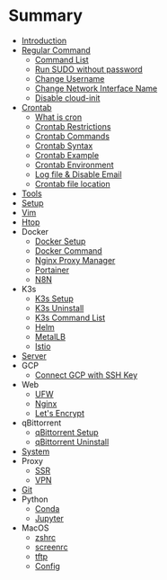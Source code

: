 # Summary

* [Introduction](README.md)
* [Regular Command](./Common/README.md)
    * [Command List](./Common/CommandList.md)
    * [Run SUDO without password](./Common/Sudo.md)
    * [Change Username](./Common/ChangeUsername.md)
    * [Change Network Interface Name](./Common/ChangeNetworkInterfaceName.md)
    * [Disable cloud-init](./Common/DisableCloudInit.md)
* [Crontab](./Crontab/README.md)
    * [What is cron](./Crontab/what_is_cron.md)
    * [Crontab Restrictions](./Crontab/restrictions.md)
    * [Crontab Commands](./Crontab/commands.md)
    * [Crontab Syntax](./Crontab/syntax.md)
    * [Crontab Example](./Crontab/example.md)
    * [Crontab Environment](./Crontab/environment.md)
    * [Log file & Disable Email](./Crontab/log_file_and_disable_email.md)
    * [Crontab file location](./Crontab/file_location.md)
* [Tools](./Tools/README.md)
* [Setup](./Setup/README.md)
* [Vim](./Vim/README.md)
* [Htop](./Htop/README.md)
* Docker
    * [Docker Setup](./Docker/setup.md)
    * [Docker Command](./Docker/command.md)
    * [Nginx Proxy Manager](./Docker/nginx-proxy-manager.md)
    * [Portainer](./Docker/portainer.md)
    * [N8N](./Docker/n8n.md)
* K3s
    * [K3s Setup](./K3s/Setup.md)
    * [K3s Uninstall](./K3s/Uninstall.md)
    * [K3s Command List](./K3s/CommandList.md)
    * [Helm](./K3s/Helm.md)
    * [MetalLB](./K3s/MetalLB.md)
    * [Istio](./K3s/Istio.md)
* [Server](./Server/README.md)
* GCP
    * [Connect GCP with SSH Key](./GCP/SSH.md)
* Web
    * [UFW](./Web/UFW.md)
    * [Nginx](./Web/Nginx.md)
    * [Let's Encrypt](./Web/LetsEncrypt.md)
* qBittorrent
    * [qBittorrent Setup](./qBittorrent/Setup.md)
    * [qBittorrent Uninstall](./qBittorrent/Uninstall.md)
* [System](./System/README.md)
* Proxy
    * [SSR](./Proxy/SSR.md)
    * [VPN](./Proxy/VPN.md)
* [Git](./Git/README.md)
* Python
    * [Conda](./Python/Conda.md)
    * [Jupyter](./Python/Jupyter.md)
* MacOS
    * [zshrc](./MacOS/zshrc.md)
    * [screenrc](./MacOS/screenrc.md)
    * [tftp](./MacOS/tftp.md)
    * [Config](./MacOS/Config.md)

